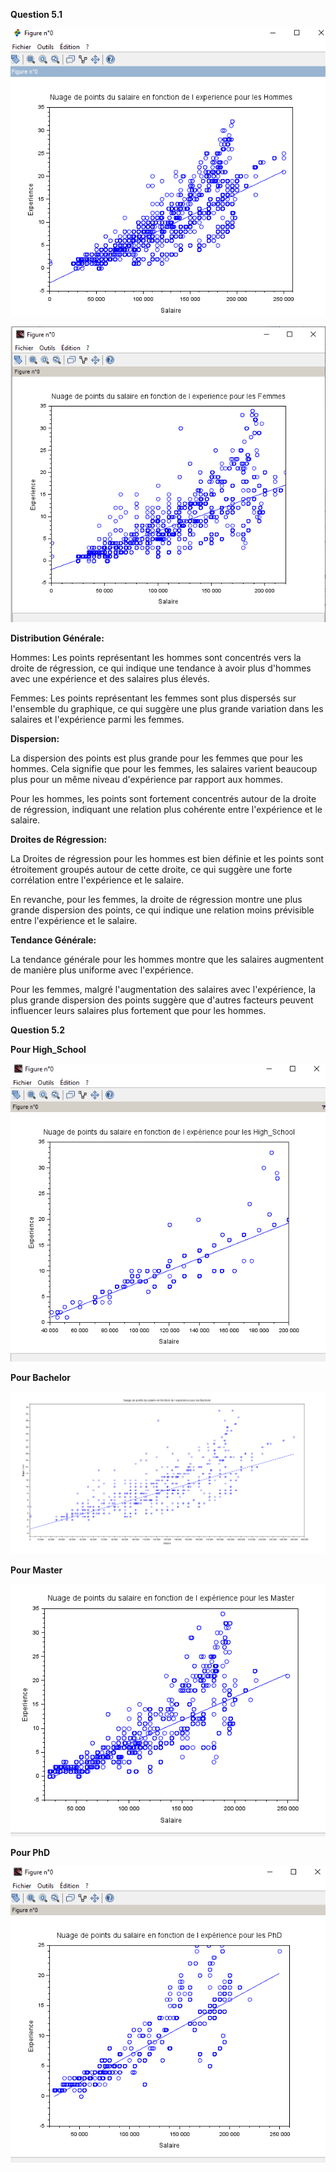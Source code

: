 **Question 5.1**

<img src="./img/5.1Homme.PNG"></div>


<img src="./img/5.1Femme.PNG"></div>


**Distribution Générale:**

Hommes: Les points représentant les hommes sont concentrés vers la droite de régression, ce qui indique une tendance à avoir plus d'hommes avec une expérience et des salaires plus élevés.

Femmes: Les points représentant les femmes sont plus dispersés sur l'ensemble du graphique, ce qui suggère une plus grande variation dans les salaires et l'expérience parmi les femmes.

**Dispersion:**

La dispersion des points est plus grande pour les femmes que pour les hommes. Cela signifie que pour les femmes, les salaires varient beaucoup plus pour un même niveau d'expérience par rapport aux hommes.

Pour les hommes, les points sont fortement concentrés autour de la droite de régression, indiquant une relation plus cohérente entre l'expérience et le salaire.

**Droites de Régression:**

La Droites de régression pour les hommes est bien définie et les points sont étroitement groupés autour de cette droite, ce qui suggère une forte corrélation entre l'expérience et le salaire.

En revanche, pour les femmes, la droite de régression montre une plus grande dispersion des points, ce qui indique une relation moins prévisible entre l'expérience et le salaire.

**Tendance Générale:**

La tendance générale pour les hommes montre que les salaires augmentent de manière plus uniforme avec l'expérience.

Pour les femmes, malgré l'augmentation des salaires avec l'expérience, la plus grande dispersion des points suggère que d'autres facteurs peuvent influencer leurs salaires plus fortement que pour les hommes.

**Question 5.2**

**Pour High_School**

<img src="./img/5.2High_School.PNG"></div>

**Pour Bachelor**

<img src="./img/5.2Bachelor.PNG"></div>

**Pour Master**

<img src="./img/5.2Master.PNG"></div>

**Pour PhD**

<img src="./img/2.2PhD.PNG"></div>